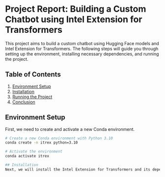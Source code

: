 # Project Report: Building a Custom Chatbot using Intel Extension for Transformers

This project aims to build a custom chatbot using Hugging Face models and Intel Extension for Transformers. The following steps will guide you through setting up the environment, installing necessary dependencies, and running the project.

## Table of Contents
1. [Environment Setup](#environment-setup)
2. [Installation](#installation)
3. [Running the Project](#running-the-project)
4. [Conclusion](#conclusion)

## Environment Setup

First, we need to create and activate a new Conda environment.

```bash
# Create a new Conda environment with Python 3.10
conda create -n itrex python=3.10

# Activate the environment
conda activate itrex

## Installation
Next, we will install the Intel Extension for Transformers and its dependencies.
